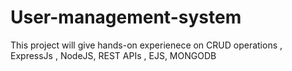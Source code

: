 # User-management-system

This project will give hands-on experienece on CRUD operations , ExpressJs , NodeJS, REST APIs , EJS, MONGODB
